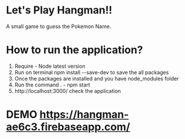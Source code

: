 # Let's Play Hangman!!

A small game to guess the Pokemon Name.

# How to run the application?
1) Require - Node latest version
2) Run on terminal  npm install --save-dev  to save the all packages
3) Once the packages are installed and you have node_modules folder
4) Run the command . - npm start
5) http://localhost:3000/ check the application

# DEMO https://hangman-ae6c3.firebaseapp.com/
